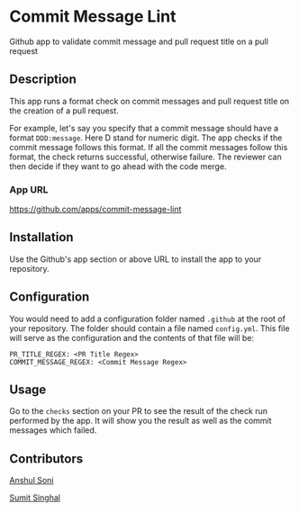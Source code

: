 # Commit Message Lint
Github app to validate commit message and pull request title on a pull request

## Description
This app runs a format check on commit messages and pull request title on the creation of a pull request.

For example, let's say you specify that a commit message should have a format `DDD:message`. Here D stand for numeric digit. The app checks if the commit message follows this format. If all the commit messages follow this format, the check returns successful, otherwise failure. The reviewer can then decide if they want to go ahead with the code merge.

### App URL
https://github.com/apps/commit-message-lint

## Installation

Use the Github's app section or above URL to install the app to your repository.

## Configuration

You would need to add a configuration folder named `.github` at the root of your repository. The folder should contain a file named `config.yml`. This file will serve as the configuration and the contents of that file will be:

```
PR_TITLE_REGEX: <PR Title Regex>
COMMIT_MESSAGE_REGEX: <Commit Message Regex>
```

## Usage
Go to the `checks` section on your PR to see the result of the check run performed by the app. It will show you the result as well as the commit messages which failed.

## Contributors
[Anshul Soni](https://www.linkedin.com/in/anshul-soni-3903a2101/)

[Sumit Singhal](https://www.linkedin.com/in/s-singhal)